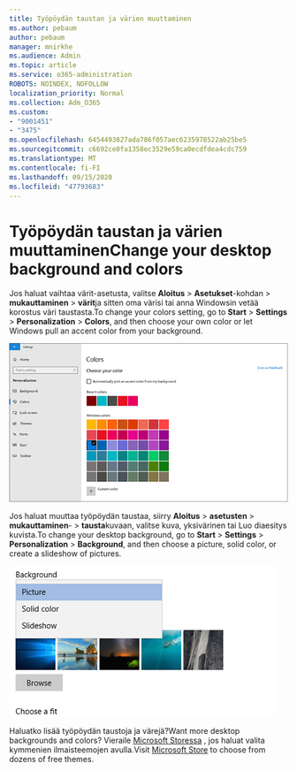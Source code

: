 ```yaml
---
title: Työpöydän taustan ja värien muuttaminen
ms.author: pebaum
author: pebaum
manager: mnirkhe
ms.audience: Admin
ms.topic: article
ms.service: o365-administration
ROBOTS: NOINDEX, NOFOLLOW
localization_priority: Normal
ms.collection: Adm_O365
ms.custom:
- "9001451"
- "3475"
ms.openlocfilehash: 6454493827ada786f057aec6235978522ab25be5
ms.sourcegitcommit: c6692ce0fa1358ec3529e59ca0ecdfdea4cdc759
ms.translationtype: MT
ms.contentlocale: fi-FI
ms.lasthandoff: 09/15/2020
ms.locfileid: "47793683"
---
```

# <a name="change-your-desktop-background-and-colors"></a><span data-ttu-id="ce496-102">Työpöydän taustan ja värien muuttaminen</span><span class="sxs-lookup"><span data-stu-id="ce496-102">Change your desktop background and colors</span></span>

<span data-ttu-id="ce496-103">Jos haluat vaihtaa värit-asetusta, valitse **Aloitus**  >  **Asetukset**-kohdan  >  **mukauttaminen**  >  **värit**ja sitten oma värisi tai anna Windowsin vetää korostus väri taustasta.</span><span class="sxs-lookup"><span data-stu-id="ce496-103">To change your colors setting, go to **Start** > **Settings** > **Personalization** > **Colors**, and then choose your own color or let Windows pull an accent color from your background.</span></span>

![Mukauta värejä Windowsissa.](media/windows-personalization-colors.png)

<span data-ttu-id="ce496-105">Jos haluat muuttaa työpöydän taustaa, siirry **Aloitus**  >  **asetusten**  >  **mukauttaminen**-  >  **tausta**kuvaan, valitse kuva, yksivärinen tai Luo diaesitys kuvista.</span><span class="sxs-lookup"><span data-stu-id="ce496-105">To change your desktop background, go to **Start** > **Settings** > **Personalization** > **Background**, and then choose a picture, solid color, or create a slideshow of pictures.</span></span> 

![Vaihda Windowsin työpöydän tausta kuva.](media/windows-desktop-background.png)

<span data-ttu-id="ce496-107">Haluatko lisää työpöydän taustoja ja värejä?</span><span class="sxs-lookup"><span data-stu-id="ce496-107">Want more desktop backgrounds and colors?</span></span> <span data-ttu-id="ce496-108">Vieraile [Microsoft Storessa](https://www.microsoft.com/store/collections/windowsthemes) , jos haluat valita kymmenien ilmaisteemojen avulla.</span><span class="sxs-lookup"><span data-stu-id="ce496-108">Visit [Microsoft Store](https://www.microsoft.com/store/collections/windowsthemes) to choose from dozens of free themes.</span></span>
